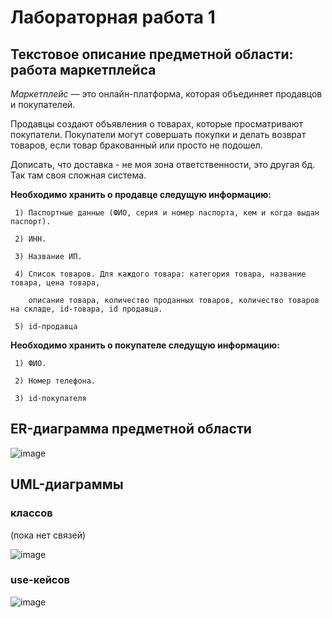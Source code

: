 # Лабораторная работа 1

## Текстовое описание предметной области: работа маркетплейса

*Маркетплейс* — это онлайн-платформа, которая объединяет продавцов и покупателей. 

Продавцы создают объявления о товарах, которые просматривают покупатели. Покупатели могут совершать покупки и делать возврат товаров, если товар бракованный или просто не подошел.

Дописать, что доставка - не моя зона ответственности, это другая бд. Так там своя сложная система.

**Необходимо хранить о продавце следущую информацию:**

     1) Паспортные данные (ФИО, серия и номер паспорта, кем и когда выдан паспорт).
     
     2) ИНН.

     3) Название ИП.

     4) Список товаров. Для каждого товара: категория товара, название товара, цена товара, 
     
        описание товара, количество проданных товаров, количество товаров на складе, id-товара, id продавца.

     5) id-продавца

**Необходимо хранить о покупателе следущую информацию:**

     1) ФИО.

     2) Номер телефона.

     3) id-покупателя

## ER-диаграмма предметной области

![image](https://github.com/user-attachments/assets/2409dad9-1f67-412b-ac0e-f48c04c03f94)


## UML-диаграммы

### классов

(пока нет связей)

![image](https://github.com/user-attachments/assets/a650901b-5497-4a25-a221-de5b5fc6e7c4)


### use-кейсов

![image](https://github.com/user-attachments/assets/4ddf4967-8273-4943-9540-31bc173e140f)


     







